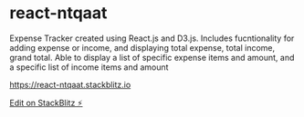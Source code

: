 # react-ntqaat
Expense Tracker created using React.js and D3.js. 
Includes fucntionality for adding expense or income, and displaying total expense, total income, grand total. Able to display a list of specific expense items and amount, and a specific list of income items and amount

https://react-ntqaat.stackblitz.io

[Edit on StackBlitz ⚡️](https://stackblitz.com/edit/react-ntqaat)
